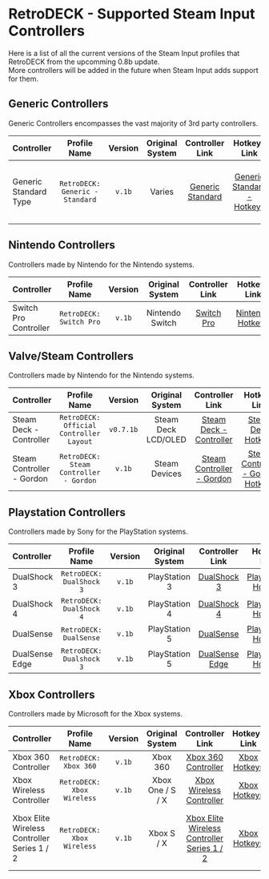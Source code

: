 # RetroDECK - Supported Steam Input Controllers

Here is a list of all the current versions of the Steam Input profiles that RetroDECK from the upcomming 0.8b update.<br>
More controllers will be added in the future when Steam Input adds support for them.

## Generic Controllers

Generic Controllers encompasses the vast majority of 3rd party controllers.

| Controller         | Profile Name |  Version      |   Original System   |   Controller Link |  Hotkeys Link   |  Comment  |
| :---                     | :---:               | :---:                 |       :---:          |  :---:     |   :---:     |    :---:     |
| Generic Standard Type |   `RetroDECK: Generic - Standard`      |   `v.1b`          |  Varies  |       [Generic Standard](../../wiki_controllers/generic/standard/generic-standard/)   |  [Generic Standard - Hotkeys](../../wiki_controllers/generic/standard/generic-standard-hotkeys/)| Majority of 3rd Party Controllers with a Standard Layout |


## Nintendo Controllers

Controllers made by Nintendo for the Nintendo systems.

| Controller         | Profile Name |  Version      |   Original System   |   Controller Link |  Hotkeys Link   |  Comment  |
| :---                     | :---:               | :---:                 |       :---:          |  :---:     |   :---:     |    :---:     |
| Switch Pro Controller      |   `RetroDECK: Switch Pro`      |   `v.1b`          |  Nintendo Switch  |       [Switch Pro](../../wiki_controllers/nintendo/switch-pro/)   |  [Nintendo Hotkeys](../../wiki_controllers/nintendo/nintendo-hotkeys/)  |  |

## Valve/Steam Controllers

Controllers made by Nintendo for the Nintendo systems.

| Controller         | Profile Name |  Version      |   Original System   |   Controller Link |  Hotkeys Link   |  Comment  |
| :---                     | :---:               | :---:                 |       :---:          |  :---:     |   :---:     |    :---:     |
| Steam Deck - Controller      |   `RetroDECK: Official Controller Layout`      |   `v0.7.1b`          |  Steam Deck LCD/OLED  |       [Steam Deck - Controller](../../wiki_controllers/steam/controllers-steamdeck/)    |  [Steam Deck Hotkeys](../../wiki_controllers/steam/controllers-steamdeck/)  |  |
| Steam Controller - Gordon    |   `RetroDECK: Steam Controller - Gordon`      |   `v.1b`          |  Steam Devices  |       [Steam Controller - Gordon](../../wiki_controllers/steam/steam-controller-gordon/)    |  [Steam Controller - Gordon Hotkeys](../../wiki_controllers/steam/steam-controller-gordon/)  |  |

## Playstation Controllers

Controllers made by Sony for the PlayStation systems.

| Controller         | Profile Name |  Version      |   Original System   |   Controller Link |  Hotkeys Link   |  Comment  |
| :---                     | :---:               | :---:                 |       :---:          |  :---:     |   :---:     |    :---:     |
| DualShock 3      |   `RetroDECK: DualShock 3`      |   `v.1b`          |  PlayStation 3  |       [DualShock 3](../../wiki_controllers/playstation/dualshock-3/)   |  [PlayStation Hotkeys](../../wiki_controllers/playstation/playstation-hotkeys/)|  |
| DualShock 4      |   `RetroDECK: DualShock 4`      |   `v.1b`          |  PlayStation 4  |       [DualShock 4](../../wiki_controllers/playstation/dualshock-4/)   |  [PlayStation Hotkeys](../../wiki_controllers/playstation/playstation-hotkeys/)|  |
| DualSense        |   `RetroDECK: DualSense`        |   `v.1b`          |  PlayStation 5  |       [DualSense](../../wiki_controllers/playstation/dualsense/)   |  [PlayStation Hotkeys](../../wiki_controllers/playstation/playstation-hotkeys/)|  |
| DualSense Edge   |   `RetroDECK: Dualshock 3`      |   `v.1b`          |  PlayStation 5  |       [DualSense Edge](../../wiki_controllers/playstation/dualsense-edge/)   |  [PlayStation Hotkeys](../../wiki_controllers/playstation/playstation-hotkeys/)|  |


## Xbox Controllers

Controllers made by Microsoft for the Xbox systems.

| Controller         | Profile Name |  Version      |   Original System   |   Controller Link |  Hotkeys Link   |  Comment  |
| :---                     | :---:               | :---:                 |       :---:          |  :---:     |   :---:     |    :---:     |
| Xbox 360 Controller     |   `RetroDECK: Xbox 360`      |   `v.1b`          |  Xbox 360  |       [Xbox 360 Controller](../../wiki_controllers/xbox/xbox-360/)   |  [Xbox Hotkeys](../../wiki_controllers/xbox/xbox-hotkeys/)|  |
| Xbox Wireless Controller|   `RetroDECK: Xbox Wireless` |   `v.1b`          |  Xbox One / S / X  |       [Xbox Wireless Controller](../../wiki_controllers/xbox/xbox-wireless/)   |  [Xbox Hotkeys](../../wiki_controllers/xbox/xbox-hotkeys/)|  |
| Xbox Elite Wireless Controller Series 1 / 2|   `RetroDECK: Xbox Wireless` |   `v.1b`          |  Xbox S / X  |       [Xbox Elite Wireless Controller Series 1 / 2](../../wiki_controllers/xbox/xbox-wireless-elite/)   |  [Xbox Hotkeys](../../wiki_controllers/xbox/xbox-hotkeys/)| Works as a normal Xbox Wireless in Steam Input|

